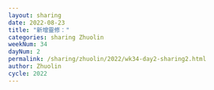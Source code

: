 ```yaml
---
layout: sharing
date: 2022-08-23
title: "新增靈修："
categories: sharing Zhuolin
weekNum: 34
dayNum: 2
permalink: /sharing/zhuolin/2022/wk34-day2-sharing2.html
author: Zhuolin
cycle: 2022
---  
```

